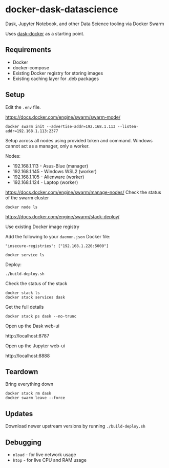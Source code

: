 # docker-dask-datascience

Dask, Jupyter Notebook, and other Data Science tooling via Docker Swarm

Uses [dask-docker](https://github.com/dask/dask-docker) as a starting point.

## Requirements

* Docker
* docker-compose
* Existing Docker registry for storing images
* Existing caching layer for .deb packages

## Setup

Edit the `.env` file.

https://docs.docker.com/engine/swarm/swarm-mode/

```shell
docker swarm init --advertise-addr=192.168.1.113 --listen-addr=192.168.1.113:2377
```

Setup across all nodes using provided token and command.  Windows cannot
act as a manager, only a worker.

Nodes:

* 192.168.1.113 - Asus-Blue (manager)
* 192.168.1.145 - Windows WSL2 (worker)
* 192.168.1.105 - Alienware (worker)
* 192.168.1.124 - Laptop (worker)

https://docs.docker.com/engine/swarm/manage-nodes/
Check the status of the swarm cluster

```shell
docker node ls
```

https://docs.docker.com/engine/swarm/stack-deploy/

Use existing Docker image registry

Add the following to your `daemon.json` Docker file:

```file
"insecure-registries": ["192.168.1.226:5000"]
```

```shell
docker service ls
```

Deploy:

```shell
./build-deploy.sh
```

Check the status of the stack

```shel
docker stack ls
docker stack services dask
```

Get the full details

```shell
docker stack ps dask --no-trunc
```

Open up the Dask web-ui

http://localhost:8787

Open up the Jupyter web-ui

http://localhost:8888

## Teardown

Bring everything down

```shell
docker stack rm dask
docker swarm leave --force
```

## Updates

Download newer upstream versions by running `./build-deploy.sh`

## Debugging

* `nload` - for live network usage
* `htop` - for live CPU and RAM usage
